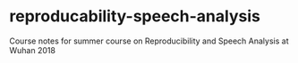 # reproducability-speech-analysis
Course notes for summer course on Reproducibility and Speech Analysis at Wuhan 2018
